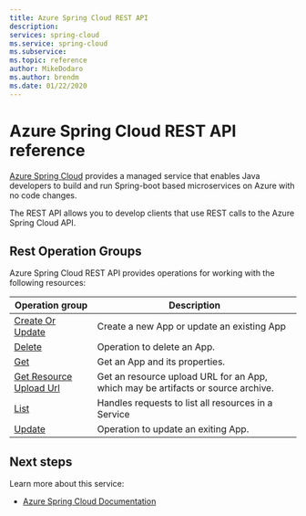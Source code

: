 ```yaml
---
title: Azure Spring Cloud REST API 
description:  
services: spring-cloud
ms.service: spring-cloud 
ms.subservice: 
ms.topic: reference
author: MikeDodaro
ms.author: brendm
ms.date: 01/22/2020
---
```


# Azure Spring Cloud REST API reference

[Azure Spring Cloud](https://docs.microsoft.com/azure/spring-cloud/) provides a managed service that enables Java developers to build and run Spring-boot based microservices on Azure with no code changes.

The REST API allows you to develop clients that use REST calls to the Azure Spring Cloud API. 

## Rest Operation Groups

Azure Spring Cloud REST API provides operations for working with the following resources:

| Operation group | Description                                                        |
|-----------------|--------------------------------------------------------------------|
| [Create Or Update](../../docs-ref-autogen/azurespringcloud/Apps/CreateOrUpdate.yml) | Create a new App or update an existing App |
| [Delete](../../docs-ref-autogen/azurespringcloud/Apps/Delete.yml) | Operation to delete an App. |
| [Get](../../docs-ref-autogen/azurespringcloud/Apps/Get.yml) | Get an App and its properties. |
| [Get Resource Upload Url](../../docs-ref-autogen/azurespringcloud/Apps/GetResourceUploadUrl.yml)  | Get an resource upload URL for an App, which may be artifacts or source archive. |
| [List](../../docs-ref-autogen/azurespringcloud/Apps/List.yml) | Handles requests to list all resources in a Service |
| [Update](../../docs-ref-autogen/azurespringcloud/Apps/Update.yml)| Operation to update an exiting App. |


## Next steps

Learn more about this service:
* [Azure Spring Cloud Documentation](https://docs.microsoft.com/azure/spring-cloud/)
